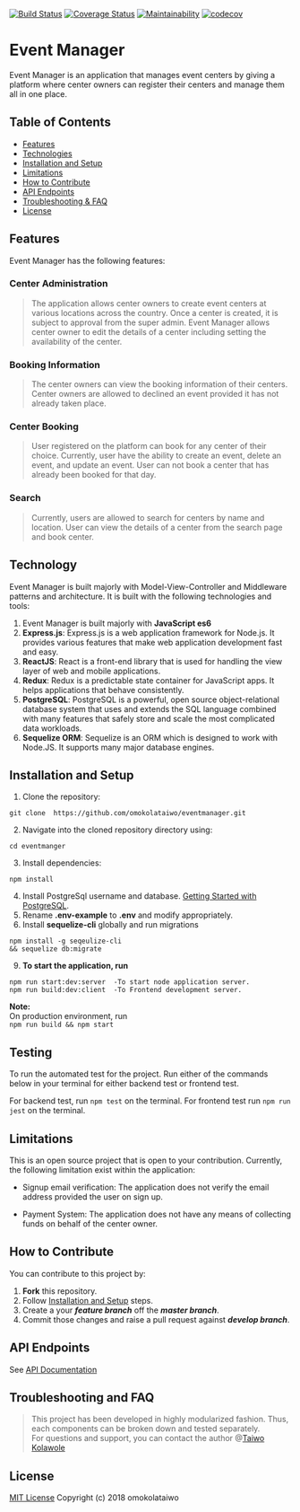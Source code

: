 [![Build Status](https://travis-ci.org/omokolataiwo/eventmanager.svg?branch=develop)](https://travis-ci.org/omokolataiwo/eventmanager)
[![Coverage Status](https://coveralls.io/repos/github/omokolataiwo/eventmanager/badge.svg?branch=develop)](https://coveralls.io/github/omokolataiwo/eventmanager?branch=develop)
[![Maintainability](https://api.codeclimate.com/v1/badges/c777965ceb99782c5981/maintainability)](https://codeclimate.com/github/omokolataiwo/eventmanager/maintainability)
[![codecov](https://codecov.io/gh/omokolataiwo/eventmanager/branch/develop/graph/badge.svg)](https://codecov.io/gh/omokolataiwo/eventmanager)
# Event Manager  
Event Manager is an application that manages event centers by giving a platform where center owners can register their centers and manage them all in one place.  
  
## Table of Contents  
  
* [Features](#features)  
* [Technologies](#technology)  
* [Installation and Setup](#installation-and-setup)  
* [Limitations](#limitations)  
* [How to Contribute](#how-to-contribute)  
* [API Endpoints](#api-endpoints)
* [Troubleshooting & FAQ](#troubleshooting-and-faq)
* [License](#license)  
  
## Features  
Event Manager has the following features:  
### Center Administration  
> The application allows center owners to create event centers at various locations across the country. Once a center is created, it is subject to approval from the super admin. Event Manager allows center owner to edit the details of a center including setting the availability of the center.  
  
### Booking Information  
> The center owners can view the booking information of their centers. Center owners are allowed to declined an event provided it has not already taken place.  
  
### Center Booking  
> User registered on the platform can book for any center of their choice. Currently, user have the ability to create an event, delete an event, and update an event. User can not book a center that has already been booked for that day.  
  
### Search  
> Currently, users are allowed to search for centers by name and location. User can view the details of a center from the search page and book center.  
  
## Technology  
  
Event Manager is built majorly with Model-View-Controller and Middleware patterns and architecture. It is built with the following technologies and tools:  
  
1. Event Manager is built majorly with **JavaScript es6**
2. **Express.js**: Express.js is a web application framework for Node.js. It provides various features that make web application development fast and easy.  
3. **ReactJS**: React is a front-end library that is used for handling the view layer of web and mobile applications.  
4. **Redux**: Redux is a predictable state container for JavaScript apps. It helps applications that behave consistently.  
5. **PostgreSQL**: PostgreSQL is a powerful, open source object-relational database system that uses and extends the SQL language combined with many features that safely store and scale the most complicated data workloads.  
6. **Sequelize ORM**: Sequelize is an ORM which is designed to work with Node.JS. It supports many major database engines.  
  
  
## Installation and Setup  
1. Clone the repository:  
```  
git clone  https://github.com/omokolataiwo/eventmanager.git
```  
2. Navigate into the cloned repository directory using:  
```  
cd eventmanger  
```  
3. Install dependencies:  
```  
npm install  
```  
4. Install PostgreSql username and database. [Getting Started with PostgreSQL](https://www.codementor.io/engineerapart/getting-started-with-postgresql-on-mac-osx-are8jcopb).  
6. Rename **.env-example** to **.env** and modify appropriately.  
7. Install **sequelize-cli** globally and run migrations  
```  
npm install -g seqeulize-cli  
&& sequelize db:migrate  
```  
9. **To start the application, run**  
```  
npm run start:dev:server  -To start node application server.
npm run build:dev:client  -To Frontend development server.
```  
  
**Note:**  
On production environment, run  
```npm run build && npm start```  
  
## Testing  
To run the automated test for the project. Run either of the commands below in your terminal for either backend test or frontend test.  
  
For backend test, run ```npm test```  on the terminal.
For frontend test run ```npm run jest```  on the terminal.
  
## Limitations  
This is an open source project that is open to your contribution. Currently, the following limitation exist within the application:  
* Signup email verification: The application does not verify the email address provided the user on sign up.  
  
* Payment System: The application does not have any means of collecting funds on behalf of the center owner.  
  
## How to Contribute  
You can contribute to this project by:  
1. **Fork** this repository.  
2. Follow [Installation and Setup](#installation-and-setup) steps.  
3. Create a your ***feature branch*** off the ***master branch***.  
4. Commit those changes and raise a pull request against ***develop branch***.  

## API Endpoints  
  See [API Documentation](http://eventmanng.herokuapp.com/api/doc) 
  
## Troubleshooting and FAQ  
> This project has been developed in highly modularized fashion. Thus, each components can be broken down and tested separately.  
> For questions and support, you can contact the author @[Taiwo Kolawole](mailto:[kolawole.taiwo@andela.com](mailto:kolawole.taiwo@andela.com))  
  
## License  
[MIT License](./LICENSE)
Copyright (c) 2018 omokolataiwo
